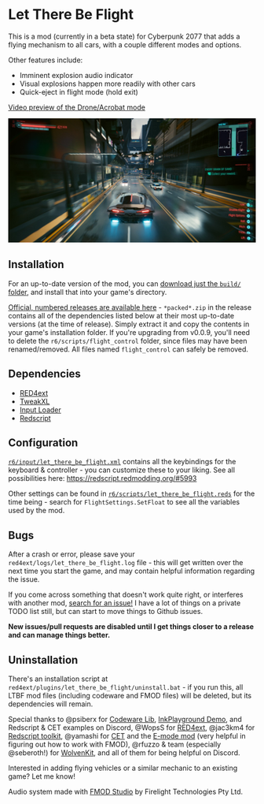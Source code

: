 # Let There Be Flight

This is a mod (currently in a beta state) for Cyberpunk 2077 that adds a flying mechanism to all cars, with a couple different modes and options.

Other features include:
* Imminent explosion audio indicator
* Visual explosions happen more readily with other cars
* Quick-eject in flight mode (hold exit)

[Video preview of the Drone/Acrobat mode](https://www.youtube.com/watch?v=U9t2JWMY1-k)

![preview](preview.png)

## Installation

For an up-to-date version of the mod, you can [download just the `build/` folder](https://downgit.github.io/#/home?url=https://github.com/jackhumbert/let_there_be_flight/tree/main/build), and install that into your game's directory.

[Official, numbered releases are available here](https://github.com/jackhumbert/let_there_be_flight/releases) - `*packed*.zip` in the release contains all of the dependencies listed below at their most up-to-date versions (at the time of release). Simply extract it and copy the contents in your game's installation folder. If you're upgrading from v0.0.9, you'll need to delete the `r6/scripts/flight_control` folder, since files may have been renamed/removed. All files named `flight_control` can safely be removed.

## Dependencies

* [RED4ext](https://github.com/WopsS/RED4ext)
* [TweakXL](https://github.com/psiberx/cp2077-tweak-xl)
* [Input Loader](https://github.com/jackhumbert/cyberpunk2077-input-loader)
* [Redscript](https://github.com/jac3km4/redscript)

## Configuration

[`r6/input/let_there_be_flight.xml`](https://github.com/jackhumbert/let_there_be_flight/tree/main/build/r6/input/let_there_be_flight.xml) contains all the keybindings for the keyboard & controller - you can customize these to your liking. See all possibilities here: https://redscript.redmodding.org/#5993

Other settings can be found in [`r6/scripts/let_there_be_flight.reds`](https://github.com/jackhumbert/let_there_be_flight/tree/main/build/r6/scripts/let_there_be_flight.reds) for the time being - search for `FlightSettings.SetFloat` to see all the variables used by the mod.

## Bugs

After a crash or error, please save your `red4ext/logs/let_there_be_flight.log` file - this will get written over the next time you start the game, and may contain helpful information regarding the issue.

If you come across something that doesn't work quite right, or interferes with another mod, [search for an issue!](https://github.com/jackhumbert/let_there_be_flight/issues) I have a lot of things on a private TODO list still, but can start to move things to Github issues.

**New issues/pull requests are disabled until I get things closer to a release and can manage things better.**

## Uninstallation

There's an installation script at `red4ext/plugins/let_there_be_flight/uninstall.bat` - if you run this, all LTBF mod files (including codeware and FMOD files) will be deleted, but its dependencies will remain.

Special thanks to @psiberx for [Codeware Lib](https://github.com/psiberx/cp2077-codeware/), [InkPlayground Demo](https://github.com/psiberx/cp2077-playground), and Redscript & CET examples on Discord, @WopsS for [RED4ext](https://github.com/WopsS/RED4ext), @jac3km4 for [Redscript toolkit](https://github.com/jac3km4/redscript), @yamashi for [CET](https://github.com/yamashi/CyberEngineTweaks) and the [E-mode mod](https://www.nexusmods.com/cyberpunk2077/mods/3207?tab=description) (very helpful in figuring out how to work with FMOD), @rfuzzo & team (especially @seberoth!) for [WolvenKit](https://github.com/WolvenKit/WolvenKit), and all of them for being helpful on Discord.

Interested in adding flying vehicles or a similar mechanic to an existing game? Let me know!

Audio system made with [FMOD Studio](https://www.fmod.com/) by Firelight Technologies Pty Ltd.
